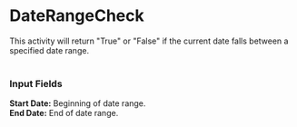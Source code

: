 <h1>DateRangeCheck</h1>
This activity will return "True" or "False" if the current date falls between a specified date range.
<br><br>
<h3>Input Fields</h3>
<b>Start Date:</b> Beginning of date range.
<br>
<b>End Date:</b> End of date range.
